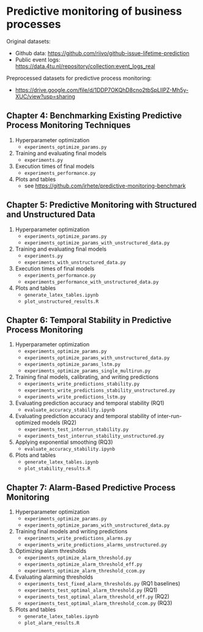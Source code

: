 # Predictive monitoring of business processes

Original datasets:
* Github data: https://github.com/riivo/github-issue-lifetime-prediction
* Public event logs: https://data.4tu.nl/repository/collection:event_logs_real

Preprocessed datasets for predictive process monitoring:
* https://drive.google.com/file/d/1DDP7OKQhD8cno2tbSpLlIPZ-Mh5y-XUC/view?usp=sharing

## Chapter 4: Benchmarking Existing Predictive Process Monitoring Techniques

1. Hyperparameter optimization
   - ``experiments_optimize_params.py``
2. Training and evaluating final models
   - ``experiments.py``
3. Execution times of final models
   - ``experiments_performance.py``
4. Plots and tables
   - see https://github.com/irhete/predictive-monitoring-benchmark

## Chapter 5: Predictive Monitoring with Structured and Unstructured Data

1. Hyperparameter optimization
   - ``experiments_optimize_params.py``
   - ``experiments_optimize_params_with_unstructured_data.py``
2. Training and evaluating final models
   - ``experiments.py``
   - ``experiments_with_unstructured_data.py``
3. Execution times of final models
   - ``experiments_performance.py``
   - ``experiments_performance_with_unstructured_data.py``
4. Plots and tables
   - ``generate_latex_tables.ipynb``
   - ``plot_unstructured_results.R``

## Chapter 6: Temporal Stability in Predictive Process Monitoring

1. Hyperparameter optimization
   - ``experiments_optimize_params.py``
   - ``experiments_optimize_params_with_unstructured_data.py``
   - ``experiments_optimize_params_lstm.py``
   - ``experiments_optimize_params_single_multirun.py``
2. Training final models, calibrating, and writing predictions
   - ``experiments_write_predictions_stability.py``
   - ``experiments_write_predictions_stability_unstructured.py``
   - ``experiments_write_predictions_lstm.py``
3. Evaluating prediction accuracy and temporal stability (RQ1)
   - ``evaluate_accuracy_stability.ipynb``
4. Evaluating prediction accuracy and temporal stability of inter-run-optimized models (RQ2)
   - ``experiments_test_interrun_stability.py``
   - ``experiments_test_interrun_stability_unstructured.py``
5. Applying exponential smoothing (RQ3)
   - ``evaluate_accuracy_stability.ipynb``
6. Plots and tables
   - ``generate_latex_tables.ipynb``
   - ``plot_stability_results.R``

## Chapter 7: Alarm-Based Predictive Process Monitoring

1. Hyperparameter optimization
   - ``experiments_optimize_params.py``
   - ``experiments_optimize_params_with_unstructured_data.py``
2. Training final models and writing predictions
   - ``experiments_write_predictions_alarms.py``
   - ``experiments_write_predictions_alarms_unstructured.py``
3. Optimizing alarm thresholds
   - ``experiments_optimize_alarm_threshold.py``
   - ``experiments_optimize_alarm_threshold_eff.py``
   - ``experiments_optimize_alarm_threshold_ccom.py``
4. Evaluating alarming thresholds
   - ``experiments_test_fixed_alarm_thresholds.py`` (RQ1 baselines)
   - ``experiments_test_optimal_alarm_threshold.py`` (RQ1)
   - ``experiments_test_optimal_alarm_threshold_eff.py`` (RQ2)
   - ``experiments_test_optimal_alarm_threshold_ccom.py`` (RQ3)
5. Plots and tables
   - ``generate_latex_tables.ipynb``
   - ``plot_alarm_results.R``



